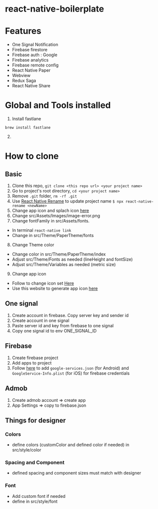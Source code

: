 # react-native-boilerplate

# Features
- One Signal Notification
- Firebase firestore
- Firebase auth : Google
- Firebase analytics
- Firebase remote config
- React Native Paper
- Webview
- Redux Saga
- React Native Share

# Global and Tools installed
1. Install fastlane
```
brew install fastlane
```
2. 

# How to clone
## Basic
1. Clone this repo, `git clone <this repo url> <your project name>`
2. Go to project's root directory, `cd <your project name>`
3. Remove `.git` folder, `rm -rf .git`
4. Use [React Native Rename](https://github.com/junedomingo/react-native-rename) to update project name `$ npx react-native-rename <newName>`
5. Change app icon and splach icon [here](https://thecodingmachine.github.io/react-native-boilerplate/docs/Configuration)
6. Change src/Assets/Images/image-error.png
7. Change fontFamily in src/Assets/fonts.
  - In terminal `react-native link`
  - Change in src/Theme/PaperTheme/fonts
8. Change Theme color
  - Change color in src/Theme/PaperTheme/index
  - Adjust src/Theme/Fonts as needed (lineHeight and fontSize)
  - Adjust src/Theme/Variables as needed (metric size)
9. Change app icon
  - Follow to change icon set [Here](https://aboutreact.com/react-native-change-app-icon/)
  - Use this website to generate app icon [here](https://appicon.co/)

## One signal
1. Create account in firebase. Copy server key and sender id
2. Create account in one signal
3. Paste server id and key from firebase to one signal
4. Copy one signal id to env ONE_SIGNAL_ID

## Firebase
1. Create firebase project
2. Add apps to project
3. Follow [here](https://rnfirebase.io/) to add `google-services.json` (for Android) and `GoogleService-Info.plist` (for iOS) for firebase credentials

## Admob
1. Create admob account => create app
2. App Settings => copy to firebase.json
## Things for designer
### Colors
- define colors (customColor and defined color if needed) in src/style/color
### Spacing and Component
- defined spacing and component sizes must match with designer
### Font
- Add custom font if needed
- define in src/style/font